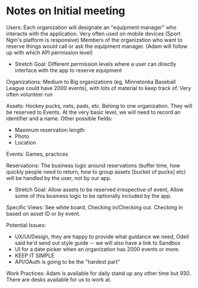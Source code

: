 # Notes on Initial meeting

Users:  Each organization will designate an "equipment manager" who interacts with the application.  Very often used on mobile devices (Sport Ngin's platform is responsive)  Members of the organization who want to reserve things would call or ask the equipment manager.  (Adam will follow up with which API permission level)
  - Stretch Goal:  Different permission levels where a user can directly interface with the app to reserve equipment

Organizations:  Medium to Big organizations (eg, Minnetonka Baseball League could have 2000 events), with lots of material to keep track of.  Very often volunteer run

Assets: Hockey pucks, nets, pads, etc.  Belong to one organization.  They will be reserved to Events.  At the very basic level, we will need to record an identifier and a name.  Other possible fields:
  * Maximum reservation length
  * Photo
  * Location

Events:  Games, practices

Reservations:  The business logic around reservations (buffer time, how quickly people need to return, how to group assets [bucket of pucks] etc) will be handled by the user, not by our app.
  - Stretch Goal:  Allow assets to be reserved irrespective of event, Allow some of this business logic to be optionally included by the app.

Specific Views:  See white board, Checking in/Checking out.  Checking in based on asset ID or by event.

Potential Issues:
- UX/UI/Design, they are happy to provide what guidance we need, Odell said he'd send out style guide -- we will also have a link to Sandbox
- UI for a date picker when an organization has 2000 events or more.
- KEEP IT SIMPLE
- API/OAuth is going to be the "hardest part"

Work Practices:  Adam is available for daily stand up any other time but 930.  There are desks available for us to work at.
